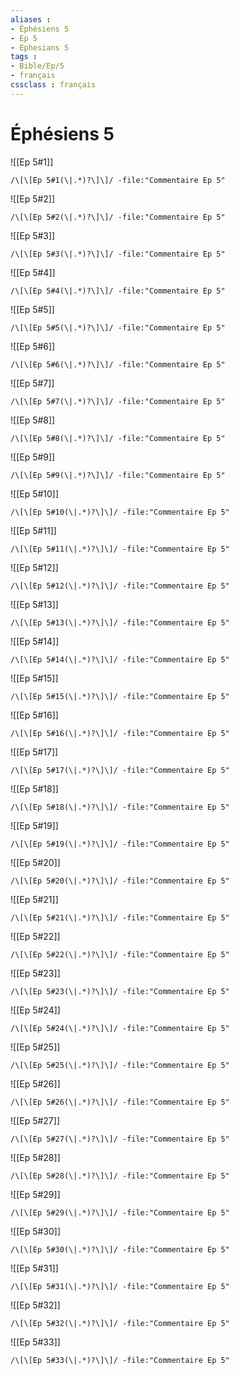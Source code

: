```yaml
---
aliases : 
- Éphésiens 5
- Ep 5
- Ephesians 5
tags : 
- Bible/Ep/5
- français
cssclass : français
---
```


# Éphésiens 5

![[Ep 5#1]]

```query
/\[\[Ep 5#1(\|.*)?\]\]/ -file:"Commentaire Ep 5"
```

![[Ep 5#2]]

```query
/\[\[Ep 5#2(\|.*)?\]\]/ -file:"Commentaire Ep 5"
```

![[Ep 5#3]]

```query
/\[\[Ep 5#3(\|.*)?\]\]/ -file:"Commentaire Ep 5"
```

![[Ep 5#4]]

```query
/\[\[Ep 5#4(\|.*)?\]\]/ -file:"Commentaire Ep 5"
```

![[Ep 5#5]]

```query
/\[\[Ep 5#5(\|.*)?\]\]/ -file:"Commentaire Ep 5"
```

![[Ep 5#6]]

```query
/\[\[Ep 5#6(\|.*)?\]\]/ -file:"Commentaire Ep 5"
```

![[Ep 5#7]]

```query
/\[\[Ep 5#7(\|.*)?\]\]/ -file:"Commentaire Ep 5"
```

![[Ep 5#8]]

```query
/\[\[Ep 5#8(\|.*)?\]\]/ -file:"Commentaire Ep 5"
```

![[Ep 5#9]]

```query
/\[\[Ep 5#9(\|.*)?\]\]/ -file:"Commentaire Ep 5"
```

![[Ep 5#10]]

```query
/\[\[Ep 5#10(\|.*)?\]\]/ -file:"Commentaire Ep 5"
```

![[Ep 5#11]]

```query
/\[\[Ep 5#11(\|.*)?\]\]/ -file:"Commentaire Ep 5"
```

![[Ep 5#12]]

```query
/\[\[Ep 5#12(\|.*)?\]\]/ -file:"Commentaire Ep 5"
```

![[Ep 5#13]]

```query
/\[\[Ep 5#13(\|.*)?\]\]/ -file:"Commentaire Ep 5"
```

![[Ep 5#14]]

```query
/\[\[Ep 5#14(\|.*)?\]\]/ -file:"Commentaire Ep 5"
```

![[Ep 5#15]]

```query
/\[\[Ep 5#15(\|.*)?\]\]/ -file:"Commentaire Ep 5"
```

![[Ep 5#16]]

```query
/\[\[Ep 5#16(\|.*)?\]\]/ -file:"Commentaire Ep 5"
```

![[Ep 5#17]]

```query
/\[\[Ep 5#17(\|.*)?\]\]/ -file:"Commentaire Ep 5"
```

![[Ep 5#18]]

```query
/\[\[Ep 5#18(\|.*)?\]\]/ -file:"Commentaire Ep 5"
```

![[Ep 5#19]]

```query
/\[\[Ep 5#19(\|.*)?\]\]/ -file:"Commentaire Ep 5"
```

![[Ep 5#20]]

```query
/\[\[Ep 5#20(\|.*)?\]\]/ -file:"Commentaire Ep 5"
```

![[Ep 5#21]]

```query
/\[\[Ep 5#21(\|.*)?\]\]/ -file:"Commentaire Ep 5"
```

![[Ep 5#22]]

```query
/\[\[Ep 5#22(\|.*)?\]\]/ -file:"Commentaire Ep 5"
```

![[Ep 5#23]]

```query
/\[\[Ep 5#23(\|.*)?\]\]/ -file:"Commentaire Ep 5"
```

![[Ep 5#24]]

```query
/\[\[Ep 5#24(\|.*)?\]\]/ -file:"Commentaire Ep 5"
```

![[Ep 5#25]]

```query
/\[\[Ep 5#25(\|.*)?\]\]/ -file:"Commentaire Ep 5"
```

![[Ep 5#26]]

```query
/\[\[Ep 5#26(\|.*)?\]\]/ -file:"Commentaire Ep 5"
```

![[Ep 5#27]]

```query
/\[\[Ep 5#27(\|.*)?\]\]/ -file:"Commentaire Ep 5"
```

![[Ep 5#28]]

```query
/\[\[Ep 5#28(\|.*)?\]\]/ -file:"Commentaire Ep 5"
```

![[Ep 5#29]]

```query
/\[\[Ep 5#29(\|.*)?\]\]/ -file:"Commentaire Ep 5"
```

![[Ep 5#30]]

```query
/\[\[Ep 5#30(\|.*)?\]\]/ -file:"Commentaire Ep 5"
```

![[Ep 5#31]]

```query
/\[\[Ep 5#31(\|.*)?\]\]/ -file:"Commentaire Ep 5"
```

![[Ep 5#32]]

```query
/\[\[Ep 5#32(\|.*)?\]\]/ -file:"Commentaire Ep 5"
```

![[Ep 5#33]]

```query
/\[\[Ep 5#33(\|.*)?\]\]/ -file:"Commentaire Ep 5"
```

